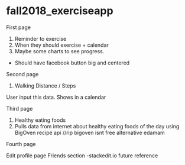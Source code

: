 # fall2018_exerciseapp  
First page

 1. Reminder to exercise
 2. When they should exercise + calendar
 3. Maybe some charts to see progress.
* Should have facebook button big and centered

Second page

 1. Walking Distance / Steps

User input this data. Shows in a calendar

Third page

 1. Healthy eating foods
 2. Pulls data from internet about healthy eating foods of the day
using BigOven recipe api //rip bigoven isnt free  alternative edamam

Fourth page

Edit profile page
Friends section
-stackedit.io future reference
